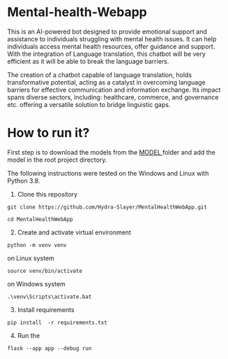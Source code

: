 # Mental-health-Webapp
This is an AI-powered bot designed to provide emotional support and assistance to individuals struggling with mental health issues. 
It can help individuals access mental health resources, offer guidance and support. 
With the integration of Language translation, this chatbot will be very efficient as it will be able to break the language barriers. 

The creation of a chatbot capable of language translation, holds transformative potential, acting as a catalyst in overcoming language barriers for effective communication and information exchange. 
Its impact spans diverse sectors, including: healthcare, commerce, and governance etc. offering a versatile solution to bridge linguistic gaps.

# How to run it?

First step is to download the models from the <a href="https://drive.google.com/drive/folders/1rVSeoncCBOs9UXRKKZhNvvjKfP_z9RKC?usp=sharing"> MODEL </a> folder and add the model in the root project directory.

The following instructions were tested on the Windows and Linux with Python 3.8.

1. Clone this repository

```
git clone https://github.com/Hydra-Slayer/MentalHealthWebApp.git
```
```
cd MentalHealthWebApp
```

2. Create and activate virtual environment 

```
python -m venv venv
```
on Linux system
```
source venv/bin/activate
```
on Windows system
```
.\venv\Scripts\activate.bat
```
3. Install requirements

```
pip install  -r requirements.txt
```

4. Run the 
```
flask --app app --debug run

```




